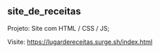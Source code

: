 ## site_de_receitas ##
Projeto: Site com HTML / CSS / JS;


Visite: https://lugardereceitas.surge.sh/index.html
